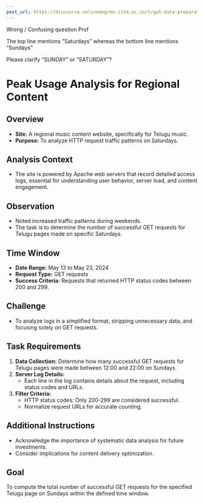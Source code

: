 ```yaml
---
post_url: https://discourse.onlinedegree.iitm.ac.in/t/ga5-data-preparation-discussion-thread-tds-jan-2025/166576/11
---
```

Wrong / Confusing question Prof

The top line mentions “Saturdays” whereas the bottom line mentions “Sundays”

Please clarify “SUNDAY” or “SATURDAY”?

# Peak Usage Analysis for Regional Content

## Overview
- **Site:** A regional music content website, specifically for Telugu music.
- **Purpose:** To analyze HTTP request traffic patterns on Saturdays.

## Analysis Context
- The site is powered by Apache web servers that record detailed access logs, essential for understanding user behavior, server load, and content engagement.

## Observation
- Noted increased traffic patterns during weekends.
- The task is to determine the number of successful GET requests for Telugu pages made on specific Saturdays.

## Time Window
- **Date Range:** May 13 to May 23, 2024
- **Request Type:** GET requests
- **Success Criteria:** Requests that returned HTTP status codes between 200 and 299.

## Challenge
- To analyze logs in a simplified format, stripping unnecessary data, and focusing solely on GET requests.

## Task Requirements
1. **Data Collection:** Determine how many successful GET requests for Telugu pages were made between 12:00 and 22:00 on Sundays.
2. **Server Log Details:** 
   - Each line in the log contains details about the request, including status codes and URLs.
3. **Filter Criteria:** 
   - HTTP status codes: Only 200-299 are considered successful.
   - Normalize request URLs for accurate counting.

## Additional Instructions
- Acknowledge the importance of systematic data analysis for future investments.
- Consider implications for content delivery optimization.

## Goal
To compute the total number of successful GET requests for the specified Telugu page on Sundays within the defined time window.